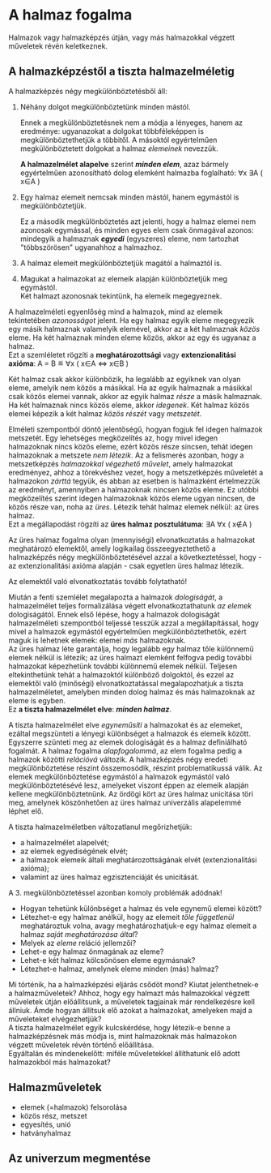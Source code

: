 # A halmaz fogalma

Halmazok vagy halmazképzés útján, vagy más halmazokkal végzett műveletek révén keletkeznek.

## A halmazképzéstől a tiszta halmazelméletig

A halmazképzés négy megkülönböztetésből áll:

1. Néhány dolgot megkülönböztetünk minden mástól.

   Ennek a megkülönböztetésnek nem a módja a lényeges, hanem az eredménye: ugyanazokat a dolgokat többféleképpen is megkülönböztethetjük a többitől.
   A másoktól egyértelműen megkülönböztetett dolgokat a halmaz _elemeinek_ nevezzük.

   __A halmazelmélet alapelve__ szerint ___minden elem___, azaz bármely egyértelműen azonosítható dolog elemként halmazba foglalható:
   ∀x ∃A ( x∈A )

2. Egy halmaz elemeit nemcsak minden mástól, hanem egymástól is megkülönböztetjük.

   Ez a második megkülönböztetés azt jelenti, hogy a halmaz elemei nem azonosak egymással, és minden egyes elem csak önmagával azonos:
   mindegyik a halmaznak ___egyedi___ (egyszeres) eleme, nem tartozhat "többszörösen" ugyanahhoz a halmazhoz.

3. A halmaz elemeit megkülönböztetjük magától a halmaztól is.

4. Magukat a halmazokat az elemeik alapján különböztetjük meg egymástól.  
   Két halmazt azonosnak tekintünk, ha elemeik megegyeznek.

A halmazelméleti egyenlőség mind a halmazok, mind az elemeik tekintetében _azonosságot_ jelent.
Ha egy halmaz egyik eleme megegyezik egy másik halmaznak valamelyik elemével, akkor az a két halmaznak _közös_ eleme.
Ha két halmaznak minden eleme közös, akkor az egy és ugyanaz a halmaz.  
Ezt a szemléletet rögzíti a __meghatározottsági__ vagy __extenzionalitási axióma__:
A = B ≝ ∀x ( x∈A ⇔ x∈B )

Két halmaz csak akkor különbözik, ha legalább az egyiknek van olyan eleme, amelyik nem közös a másikkal.
Ha az egyik halmaznak a másikkal csak közös elemei vannak, akkor az egyik halmaz _része_ a másik halmaznak.
Ha két halmaznak nincs közös eleme, akkor _idegenek_.
Két halmaz közös elemei képezik a két halmaz _közös részét_ vagy _metszetét_.

Elméleti szempontból döntő jelentőségű, hogyan fogjuk fel idegen halmazok metszetét.
Egy lehetséges megközelítés az, hogy mivel idegen halmazoknak nincs közös eleme, ezért közös része sincsen, tehát idegen halmazoknak a metszete _nem létezik_.
Az a felismerés azonban, hogy a metszetképzés _halmazokkal végezhető művelet_, amely halmazokat eredményez, ahhoz a törekvéshez vezet, hogy a metszetképzés műveletét a halmazokon _zárttá_ tegyük, és abban az esetben is halmazként értelmezzük az eredményt, amennyiben a halmazoknak nincsen közös eleme. Ez utóbbi megközelítés szerint idegen halmazoknak közös eleme ugyan nincsen, de közös része van, noha az _üres_. Létezik tehát halmaz elemek nélkül: az üres halmaz.  
Ezt a megállapodást rögzíti az __üres halmaz posztulátuma__:
∃A ∀x ( x∉A )

Az üres halmaz fogalma olyan (mennyiségi) elvonatkoztatás a halmazokat meghatározó elemektől, amely logikailag összeegyeztethető a halmazképzés négy megkülönböztetésével azzal a következtetéssel, hogy - az extenzionalitási axióma alapján - csak egyetlen üres halmaz létezik.

Az elemektől való elvonatkoztatás tovább folytatható!

Miután a fenti szemlélet megalapozta a halmazok _dologiságát_, a halmazelmélet teljes formalizálása végett elvonatkoztathatunk _az elemek_ dologiságától.
Ennek első lépése, hogy a halmazok dologiságát halmazelméleti szempontból teljessé tesszük azzal a megállapítással, hogy mivel a halmazok egymástól egyértelműen megkülönböztethetők, ezért maguk is lehetnek elemek: elemei _más_ halmazoknak.  
Az üres halmaz léte garantálja, hogy legalább egy halmaz tőle különnemű elemek nélkül is létezik; az üres halmazt elemként felfogva pedig további halmazokat képezhetünk további különnemű elemek nélkül. Teljesen eltekinthetünk tehát a halmazoktól különböző dolgoktól, és ezzel az elemektől való (minőségi) elvonatkoztatással megalapozhatjuk a tiszta halmazelméletet, amelyben minden dolog halmaz és más halmazoknak az eleme is egyben.  
Ez __a tiszta halmazelmélet elve__: ___minden halmaz___.

A tiszta halmazelmélet elve _egyneműsíti_ a halmazokat és az elemeket, ezáltal megszünteti a lényegi különbséget a halmazok és elemeik között. Egyszerre szünteti meg az elemek dologiságát és a halmaz definiálható fogalmát. A halmaz fogalma _alapfogalommá_, az elem fogalma pedig a halmazok közötti _relációvá_ változik. A halmazképzés négy eredeti megkülönböztetése részint összemosódik, részint problematikussá válik. Az elemek megkülönböztetése egymástól a halmazok egymástól való megkülönböztetésévé lesz, amelyeket viszont éppen az elemeik alapján kellene megkülönböztetnünk. Az ördögi kört az üres halmaz unicitása töri meg, amelynek köszönhetően az üres halmaz univerzális alapelemmé léphet elő.

A tiszta halmazelméletben változatlanul megőrizhetjük:
- a halmazelmélet alapelvét;
- az elemek egyediségének elvét;
- a halmazok elemeik általi meghatározottságának elvét (extenzionalitási axióma);
- valamint az üres halmaz egzisztenciáját és unicitását.

A 3. megkülönböztetéssel azonban komoly problémák adódnak!
- Hogyan tehetünk különbséget a halmaz és vele egynemű elemei között?
- Létezhet-e egy halmaz anélkül, hogy az elemeit _tőle függetlenül_ meghatároztuk volna, avagy meghatározhatjuk-e egy halmaz elemeit a halmaz _saját meghatározása által_?
- Melyek az _eleme_ reláció jellemzői?
- Lehet-e egy halmaz önmagának az eleme?
- Lehet-e két halmaz kölcsönösen eleme egymásnak?
- Létezhet-e halmaz, amelynek eleme minden (más) halmaz?

Mi történik, ha a halmazképzési eljárás csődöt mond? Kiutat jelenthetnek-e a halmazműveletek? Ahhoz, hogy egy halmazt más halmazokkal végzett műveletek útján előállítsunk, a műveletek tagjainak már rendelkezésre kell állniuk. Ámde hogyan állítsuk elő azokat a halmazokat, amelyeken majd a műveleteket elvégezhetjük?  
A tiszta halmazelmélet egyik kulcskérdése, hogy létezik-e benne a halmazképzésnek más módja is, mint halmazoknak más halmazokon végzett műveletek révén történő előállítása.  
Egyáltalán és mindenekelőtt: miféle műveletekkel állíthatunk elő adott halmazokból más halmazokat?

## Halmazműveletek

- elemek (=halmazok) felsorolása
- közös rész, metszet
- egyesítés, unió
- hatványhalmaz

## Az univerzum megmentése

